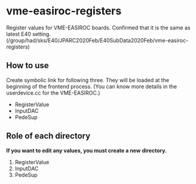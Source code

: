 # vme-easiroc-registers

Register values for VME-EASIROC boards.
Confirmed that it is the same as latest E40 setting. (/group/had/sks/E40/JPARC2020Feb/E40SubData2020Feb/vme-easiroc-registers)

## How to use
Create symbolic link for following three.
They will be loaded at the beginning of the frontend process.
(You can know more details in the userdevice.cc for the VME-EASIROC.)

- RegisterValue
- InputDAC
- PedeSup

## Role of each directory
**If you want to edit any values, you must create a new directory.**

1. RegisterValue
2. InputDAC
3. PedeSup